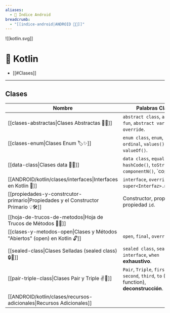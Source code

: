 ```yaml
---
aliases:
  - 📱 Índice Android
breadcrumb:
  - "[[indice-android|ANDROID 🤖🔗]]"
---
```

![[kotlin.svg]]
# 🧭 Kotlin
- [[#Clases]]
---
## Clases

| Nombre                                                                              | Palabras Clave                                                                           |
| ----------------------------------------------------------------------------------- | ---------------------------------------------------------------------------------------- |
| [[clases-abstractas\|Clases Abstractas 🚀✨]]                                        | `abstract class`, `abstract fun`, `abstract var`, `override`.                            |
| [[clases-enum\|Clases Enum 🏷️✨]]                                                   | `enum class`, `enum`, `name`, `ordinal`, `values()`, `valueOf()`.                        |
| [[data-class\|Clases data 📝✨]]                                                     | `data class`, `equals()`, `hashCode()`, `toString()`, `componentN()`, `copy().           |
| [[ANDROID/kotlin/clases/interfaces\|Interfaces en Kotlin 🔌]]                       | `interface`, `override`, `super<Interfaz>.metodo()`.                                     |
| [[propiedades-y-constrcutor-primario\|Propiedades y el Constructor Primario 💡🛠️]] | Constructor, propiedades, propiedad `id`.                                                |
| [[hoja-de-trucos-de-metodos\|Hoja de Trucos de Métodos 🔗🔑]]                       |                                                                                          |
| [[clases-y-metodos-open\|Clases y Métodos "Abiertos" (open) en Kotlin 🔓]]          | `open`, `final`, `override`.                                                             |
| [[sealed-class\|Clases Selladas (sealed class) 🔒🎨]]                               | `sealed class`, `sealed interface`, `when` **exhaustivo**.                               |
| [[pair-triple-class\|Clases Pair y Triple ✌️🤟]]                                    | `Pair`, `Triple`, `first`, `second`, `third`, `to` (infix function), **deconstrucción**. |
| [[ANDROID/kotlin/clases/recursos-adicionales\|Recursos Adicionales]]                |                                                                                          |
